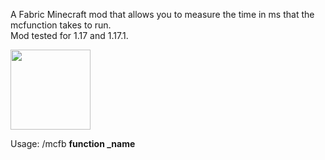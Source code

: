 A Fabric Minecraft mod that allows you to measure the time in ms that the mcfunction takes to run.<br>
Mod tested for 1.17 and 1.17.1.

<a href="https://imgur.com/IuD1rFA"><img src="https://i.imgur.com/IuD1rFA.png" width="128" height="128"/></a>

Usage:
/mcfb **function _name**
